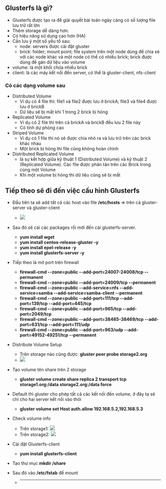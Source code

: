 ## Glusterfs là gì?
- Glusterfs được tạo ra để giải quyết bài toán ngày càng có số lượng file lưu trữ rất lớn
- Thêm storage dễ dàng hơn.
- Có hiệu năng sử dụng cao hơn (HA)
- Cần lưu ý một số yếu tố sau:
  + node: servers được cài đặt gluster
  + brick: folder; mount point; file system trên một node dùng để chia sẻ với các node khác và một node có thể có nhiều brick;
  brick được dùng để gán dữ liệu vào volume
- volume: là một khối chứa nhiều brick
- client: là các máy kết nối đến server, có thể là gluster-client, nfs-client
### Có các dạng volume sau 
- Distributed Volume
  + Ví dụ có 4 file thì: file1 và file2 được lưu ở brickA; file3 và file4 được lưu ở brickB
  + Dữ liệu sẽ bị mất khi 1 trong 2 brick bị hỏng
- Replicated Volume
  + Ví dụ có 2 file thì trên cả brickA và brickB đều lưu 2 file này
  + Có tính dự phòng cao
- Striped Volume
  + Ví dụ có 1 file thì nó sẽ được chia nhỏ ra và lưu trữ trên các brick khác nhau
  + Một brick bị hỏng thì file cũng không hoàn chỉnh
- Distributed Replicated Volume
  + là sự kết hợp giữa kỹ thuật 1 (Distributed Volume) và kỹ thuật 2 (Replicated Volume). 
  Các file được phân tán trên các Brick trong cùng một Volume
  + Khi một volume bị hỏng thì dữ liệu cũng sẽ bị mất
## Tiếp theo sẽ đi đến việc cấu hình Glusterfs
- Đầu tiên ta sẽ add tất cả các host vào file **/etc/hosts** => trên cả gluster-server và gluster-client
  + <img src="https://i.imgur.com/kcLa5Ik.png">
- Sau đó sẽ cài các packages rồi mới đến cài glusterfs-server.
  + **yum install wget**
  + **yum install centos-release-gluster -y**
  + **yum install epel-release -y**
  + **yum install glusterfs-server -y**
- Tiếp theo là mở port trên firewall
  + **firewall-cmd --zone=public --add-port=24007-24008/tcp --permanent**
  + **firewall-cmd --zone=public --add-port=24009/tcp --permanent**
  + **firewall-cmd --zone=public --add-service=nfs --add-service=samba --add-service=samba-client --permanent**
  + **firewall-cmd --zone=public --add-port=111/tcp --add-port=139/tcp --add-port=445/tcp** 
  + **firewall-cmd --zone=public --add-port=965/tcp --add-port=2049/tcp** 
  + **firewall-cmd --zone=public --add-port=38465-38469/tcp --add-port=631/tcp --add-port=111/udp** 
  + **firewall-cmd --zone=public --add-port=963/udp --add-port=49152-49251/tcp --permanent**
- Distribute Volume Setup
  + Trên storage nào cũng được: **gluster peer probe storage2.org**
  + <img src="https://i.imgur.com/HSHx7Bz.png">
- Tạo volume tên share trên 2 storage 
  + **gluster volume create share replica 2 transport tcp storage1.org:/data storage2.org:/data force**
- Default thì gluster cho phép tất cả các kết nối đến volume, ở đây ta sẽ chỉ cho hai server kết nối vào thôi
  + **gluster volume set Host auth.allow 192.168.5.2,192.168.5.3**
- Check volume info
  + Trên storage1: <img src="https://i.imgur.com/QIqIqMu.png">
  + Trên storage2: <img src="https://i.imgur.com/tMcVch0.png">
  
- Cài đặt Glusterfs-client
  + **yum install glusterfs-client**
- Tạo thư mục **mkdir /share**
- Sau đó vào **/etc/fstab** để mount 
  + ****
  
  
  
  
  
  
  
  
